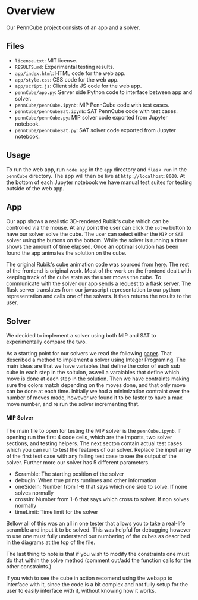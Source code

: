 # Overview
Our PennCube project consists of an app and a solver.

## Files
- `license.txt`: MIT license.
- `RESULTS.md`: Experimental testing results.
- `app/index.html`: HTML code for the web app.
- `app/style.css`: CSS code for the web app.
- `app/script.js`: Client side JS code for the web app.
- `pennCube/app.py`: Server side Python code to interface between app and solver.
- `pennCube/pennCube.ipynb`: MIP PennCube code with test cases.
- `pennCube/pennCubeSat.ipynb`: SAT PennCube code with test cases.
- `pennCube/pennCube.py`: MIP solver code exported from Jupyter notebook.
- `pennCube/pennCubeSat.py`: SAT solver code exported from Jupyter notebook.

## Usage
To run the web app, run `node app` in the `app` directory and `flask run` in the `pennCube` directory.
The app will then be live at `http://localhost:8000`.
At the bottom of each Jupyter notebook we have manual test suites for testing outside of the web app.

## App
Our app shows a realistic 3D-rendered Rubik's cube which can be controlled via the mouse.
At any point the user can click the `solve` button to have our solver solve the cube.
The user can select either the `MIP` or `SAT` solver using the buttons on the bottom. 
While the solver is running a timer shows the amount of time elapsed.
Once an optimal solution has been found the app animates the solution on the cube.

The original Rubik's cube animation code was sourced from [here](https://codepen.io/jhourigan8/pen/LYgpLzj).
The rest of the frontend is original work.
Most of the work on the frontend dealt with keeping track of the cube state as the user moves the cube.
To communicate with the solver our app sends a request to a flask server.
The flask server translates from our javascript representation to our python representation and calls one of the solvers.
It then returns the results to the user.

## Solver
We decided to implement a solver using both MIP and SAT to experimentally compare the two.

As a starting point for our solvers we read the following [paper](http://www.m-hikari.com/imf-password2009/45-48-2009/aksopIMF45-48-2009-2.pdf). That described a method to implement a solver using Integer Programing. The main ideas are that we have variables that define the color of each sub cube in
each step in the soltuion, aswell a varaiables that define which move is done at each step in the solution. Then we have contraints making sure the colors match depending on the moves done, and that only move can be done at each time. Initially we had a minimization contraint over the number of moves made, however we found it to be faster to have a max move number, and re run the solver incrementing that.

#### MIP Solver
The main file to open for testing the MIP solver is the `pennCube.ipynb`. If opening run the first 4 code cells, 
which are the imports, two solver sections, and testing helpers. The next secton contain actual test cases which you can run to test the features of our solver. Replace the input array of the first test case with any failing test case to see the output of the solver. Further more our solver has 5 different parameters. 
- Scramble: The starting position of the solver
- debugIn: When true prints runtimes and other information
- oneSideIn: Number from 1-6 that says which one side to solve. If none solves normally
- crossIn: Number from 1-6 that says which cross to solver. If non solves normally
- timeLimit: Time limit for the solver

Bellow all of this was an all in one tester that allows you to take a real-life scramble and input it to be solved. This was helpful for debugging however 
to use one must fully understand our numbering of the cubes as described in the diagrams at the top of the file. 

The last thing to note is that if you wish to modify the constraints one must do that within the solve method (comment out/add the function
calls for the other constraints.) 

If you wish to see the cube in action recomend using the webapp to interface with it, since the code is a bit complex and not fully setup for the 
user to easily interface with it, without knowing how it works.




